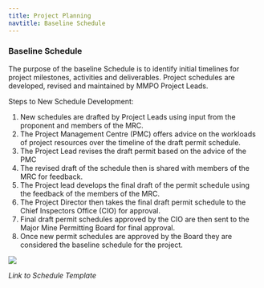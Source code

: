 ```yaml
---
title: Project Planning
navtitle: Baseline Schedule
---
```

### Baseline Schedule

The purpose of the baseline Schedule is to identify initial timelines for project milestones, activities and deliverables. Project schedules are developed, revised and maintained by MMPO Project Leads.

Steps to New Schedule Development:

1. New schedules are drafted by Project Leads using input from the proponent and members of the MRC.
2. The Project Management Centre (PMC) offers advice on the workloads of project resources over the timeline of the draft permit schedule.
3. The Project Lead revises the draft permit based on the advice of the PMC
4. The revised draft of the schedule then is shared with members of the MRC for feedback.
5. The Project lead develops the final draft of the permit schedule using the feedback of the members of the MRC.
6. The Project Director then takes the final draft permit schedule to the Chief Inspectors Office (CIO) for approval.
7. Final draft permit schedules approved by the CIO are then sent to the Major Mine Permitting Board for final approval.
8. Once new permit schedules are approved by the Board they are considered the baseline schedule for the project.

![](eguide-md-friendly_html_ed69651bb27d603e.png)

_Link to Schedule Template_

